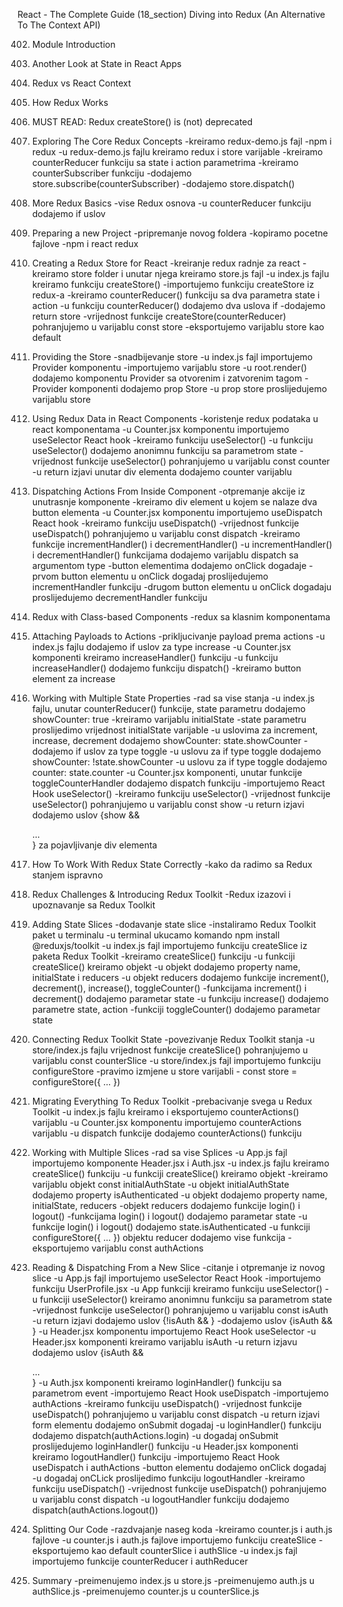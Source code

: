 React - The Complete Guide  (18_section)
Diving into Redux (An Alternative To The Context API)

402. Module Introduction

403. Another Look at State in React Apps

404. Redux vs React Context

405. How Redux Works

406. MUST READ: Redux createStore() is (not) deprecated

407. Exploring The Core Redux Concepts
-kreiramo redux-demo.js fajl
-npm i redux
-u redux-demo.js fajlu kreiramo redux i store varijable
-kreiramo counterReducer funkciju sa state i action parametrima
-kreiramo counterSubscriber funkciju
-dodajemo store.subscribe(counterSubscriber)
-dodajemo store.dispatch()

408. More Redux Basics
-vise Redux osnova
-u counterReducer funkciju dodajemo if uslov

409. Preparing a new Project
-pripremanje novog foldera
-kopiramo pocetne fajlove
-npm i react redux

410. Creating a Redux Store for React
-kreiranje redux radnje za react
-kreiramo store folder i unutar njega kreiramo store.js fajl
-u index.js fajlu kreiramo funkciju createStore()
-importujemo funkciju createStore iz redux-a
-kreiramo counterReducer() funkciju sa dva parametra state i action
-u funkciju counterReducer() dodajemo dva uslova if
-dodajemo return store
-vrijednost funkcije createStore(counterReducer) pohranjujemo u varijablu const store
-eksportujemo varijablu store kao default

411. Providing the Store
-snadbijevanje store
-u index.js fajl importujemo Provider komponentu
-importujemo varijablu store 
-u root.render() dodajemo komponentu Provider sa otvorenim i zatvorenim tagom
-Provider komponenti dodajemo prop Store
-u prop store proslijedujemo varijablu store

412. Using Redux Data in React Components
-koristenje redux podataka u react komponentama
-u Counter.jsx komponentu importujemo useSelector React hook
-kreiramo funkciju useSelector()
-u funkciju useSelector() dodajemo anonimnu funkciju sa parametrom state
-vrijednost funkcije useSelector() pohranjujemo u varijablu const counter
-u return izjavi unutar div elementa dodajemo counter varijablu


413. Dispatching Actions From Inside Component
-otpremanje akcije iz unutrasnje komponente
-kreiramo div element u kojem se nalaze dva button elementa
-u Counter.jsx komponentu importujemo useDispatch React hook
-kreiramo funkciju useDispatch()
-vrijednost funkcije useDispatch() pohranjujemo u varijablu const dispatch 
-kreiramo funkcije incrementHandler() i decrementHandler()
-u incrementHandler() i decrementHandler() funkcijama dodajemo varijablu dispatch sa argumentom type
-button elementima dodajemo onClick dogadaje
-prvom button elementu u onClick dogadaj proslijedujemo incrementHandler funkciju
-drugom button elementu u onClick dogadaju proslijedujemo decrementHandler funkciju

414. Redux with Class-based Components
-redux sa klasnim komponentama

415. Attaching Payloads to Actions
-prikljucivanje payload prema actions
-u index.js fajlu dodajemo if uslov za type increase
-u Counter.jsx komponenti kreiramo increaseHandler() funkciju
-u funkciju increaseHandler() dodajemo funkciju dispatch()
-kreiramo button element za increase

416. Working with Multiple State Properties 
-rad sa vise stanja
-u index.js fajlu, unutar counterReducer() funkcije, state parametru dodajemo showCounter: true
-kreiramo varijablu initialState
-state parametru proslijedimo vrijednost initialState varijable
-u uslovima za increment, increase, decrement dodajemo showCounter: state.showCounter
-dodajemo if uslov za type toggle
-u uslovu za if type toggle dodajemo showCounter: !state.showCounter
-u uslovu za if type toggle dodajemo counter: state.counter
-u Counter.jsx komponenti, unutar funkcije toggleCounterHandler dodajemo dispatch funkciju
-importujemo React Hook useSelector()
-kreiramo funkciju useSelector()
-vrijednost funkcije useSelector() pohranjujemo u varijablu const show
-u return izjavi dodajemo uslov {show && <div> ... </div>} za pojavljivanje div elementa

417. How To Work With Redux State Correctly
-kako da radimo sa Redux stanjem ispravno

418. Redux Challenges & Introducing Redux Toolkit 
-Redux izazovi i upoznavanje sa Redux Toolkit

419. Adding State Slices
-dodavanje state slice
-instaliramo Redux Toolkit paket u terminalu
-u terminal ukucamo komando npm install @reduxjs/toolkit
-u index.js fajl importujemo funkciju createSlice iz paketa Redux Toolkit
-kreiramo createSlice() funkciju
-u funkciji createSlice() kreiramo objekt 
-u objekt dodajemo property name, initialState i reducers
-u objekt reducers dodajemo funkcije increment(), decrement(), increase(), toggleCounter()
-funkcijama increment() i decrement() dodajemo parametar state
-u funkciju increase() dodajemo parametre state, action
-funkciji toggleCounter() dodajemo parametar state

420. Connecting Redux Toolkit State
-povezivanje Redux Toolkit stanja
-u store/index.js fajlu vrijednost funkcije createSlice() pohranjujemo u varijablu const counterSlice
-u store/index.js fajl importujemo funkciju configureStore 
-pravimo izmjene u store varijabli - const store = configureStore({ ... })

421. Migrating Everything To Redux Toolkit
-prebacivanje svega u Redux Toolkit
-u index.js fajlu kreiramo i eksportujemo counterActions() varijablu
-u Counter.jsx komponentu importujemo counterActions varijablu
-u dispatch funkcije dodajemo counterActions() funkciju

422. Working with Multiple Slices
-rad sa vise Splices
-u App.js fajl importujemo komponente Header.jsx i Auth.jsx
-u index.js fajlu kreiramo createSlice() funkciju
-u funkciji createSlice() kreiramo objekt
-kreiramo varijablu objekt const initialAuthState
-u objekt initialAuthState dodajemo property isAuthenticated
-u objekt dodajemo property name, initialState, reducers
-objekt reducers dodajemo funkcije login() i logout()
-funkcijama login() i logout() dodajemo parametar state
-u funkcije login() i logout() dodajemo state.isAuthenticated
-u funkciji configureStore({ ... }) objektu reducer dodajemo vise funkcija
-eksportujemo varijablu const authActions

423. Reading & Dispatching From a New Slice
-citanje i otpremanje iz novog slice
-u App.js fajl importujemo useSelector React Hook
-importujemo funkciju UserProfile.jsx
-u App funkciji kreiramo funkciju useSelector()
-u funkciji useSelector() kreiramo anonimnu funkciju sa parametrom state
-vrijednost funkcije useSelector() pohranjujemo u varijablu const isAuth
-u return izjavi dodajemo uslov {!isAuth && <Auth/>}
-dodajemo uslov {isAuth && <UserProfil/>}
-u Header.jsx komponentu importujemo React Hook useSelector
-u Header.jsx komponenti kreiramo varijablu isAuth
-u return izjavu dodajemo uslov {isAuth && <nav>...</nav>}
-u Auth.jsx komponenti kreiramo loginHandler() funkciju sa parametrom event
-importujemo React Hook useDispatch 
-importujemo authActions
-kreiramo funkciju useDispatch()
-vrijednost funkcije useDispatch() pohranjujemo u varijablu const dispatch
-u return izjavi form elementu dodajemo onSubmit dogadaj
-u loginHandler() funkciju dodajemo dispatch(authActions.login)
-u dogadaj onSubmit proslijedujemo loginHandler() funkciju
-u Header.jsx komponenti kreiramo logoutHandler() funkciju
-importujemo React Hook useDispatch i authActions
-button elementu dodajemo onClick dogadaj
-u dogadaj onCLick proslijedimo funkciju logoutHandler
-kreiramo funkciju useDispatch()
-vrijednost funkcije useDispatch() pohranjujemo u varijablu const dispatch
-u logoutHandler funkciju dodajemo dispatch(authActions.logout())

424. Splitting Our Code
-razdvajanje naseg koda
-kreiramo counter.js i auth.js fajlove
-u counter.js i auth.js fajlove importujemo funkciju createSlice
-eksportujemo kao default counterSlice i authSlice
-u index.js fajl importujemo funkcije counterReducer i authReducer

425. Summary
-preimenujemo index.js u store.js
-preimenujemo auth.js u authSlice.js
-preimenujemo counter.js u counterSlice.js
